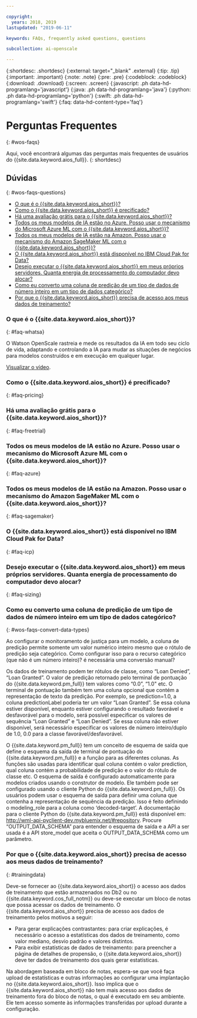 ```yaml
---

copyright:
  years: 2018, 2019
lastupdated: "2019-06-11"

keywords: FAQs, frequently asked questions, questions

subcollection: ai-openscale

---
```


{:shortdesc: .shortdesc}
{:external: target="_blank" .external}
{:tip: .tip}
{:important: .important}
{:note: .note}
{:pre: .pre}
{:codeblock: .codeblock}
{:download: .download}
{:screen: .screen}
{:javascript: .ph data-hd-programlang='javascript'}
{:java: .ph data-hd-programlang='java'}
{:python: .ph data-hd-programlang='python'}
{:swift: .ph data-hd-programlang='swift'}
{:faq: data-hd-content-type='faq'}

# Perguntas Frequentes
{: #wos-faqs}

Aqui, você encontrará algumas das perguntas mais frequentes de usuários do {{site.data.keyword.aios_full}}.
{: shortdesc}

## Dúvidas
{: #wos-faqs-questions}

- [O que é o {{site.data.keyword.aios_short}}?](#faq-whatsa)
- [Como o {{site.data.keyword.aios_short}} é precificado?](#faq-pricing)
- [Há uma avaliação grátis para o {{site.data.keyword.aios_short}}?](#faq-freetrial)
- [Todos os meus modelos de IA estão no Azure. Posso usar o mecanismo do Microsoft Azure ML com o {{site.data.keyword.aios_short}}?](#faq-azure)
- [Todos os meus modelos de IA estão na Amazon. Posso usar o mecanismo do Amazon SageMaker ML com o {{site.data.keyword.aios_short}}?](#faq-sagemaker)
- [O {{site.data.keyword.aios_short}} está disponível no IBM Cloud Pak for Data?](#faq-icp)
- [Desejo executar o {{site.data.keyword.aios_short}} em meus próprios servidores. Quanta energia de processamento do computador devo alocar?](#faq-sizing)
- [Como eu converto uma coluna de predição de um tipo de dados de número inteiro em um tipo de dados categórico?](#wos-faqs-convert-data-types)
- [Por que o {{site.data.keyword.aios_short}} precisa de acesso aos
meus dados de treinamento?](#trainingdata)

### O que é o {{site.data.keyword.aios_short}}?
{: #faq-whatsa}

O Watson OpenScale rastreia e mede os resultados da IA em todo seu ciclo de vida, adaptando e controlando a IA para mudar as situações de negócios para modelos construídos e em execução em qualquer lugar.

[Visualizar o vídeo]().


### Como o {{site.data.keyword.aios_short}} é precificado?
{: #faq-pricing}




### Há uma avaliação grátis para o {{site.data.keyword.aios_short}}?
{: #faq-freetrial}



### Todos os meus modelos de IA estão no Azure. Posso usar o mecanismo do Microsoft Azure ML com o {{site.data.keyword.aios_short}}?
{: #faq-azure}



### Todos os meus modelos de IA estão na Amazon. Posso usar o mecanismo do Amazon SageMaker ML com o {{site.data.keyword.aios_short}}?
{: #faq-sagemaker}



### O {{site.data.keyword.aios_short}} está disponível no IBM Cloud Pak for Data?
{: #faq-icp}



### Desejo executar o {{site.data.keyword.aios_short}} em meus próprios servidores. Quanta energia de processamento do computador devo alocar?
{: #faq-sizing}





### Como eu converto uma coluna de predição de um tipo de dados de número inteiro em um tipo de dados categórico?
{: #wos-faqs-convert-data-types}

Ao configurar o monitoramento de justiça para um modelo, a coluna de predição permite somente um valor numérico inteiro mesmo que o rótulo de predição seja categórico. Como configurar isso para o recurso categórico (que não é um número inteiro)? é necessária uma conversão manual? 

Os dados de treinamento podem ter rótulos de classe, como “Loan Denied”, “Loan Granted”. O valor de predição retornado pelo terminal de pontuação do {{site.data.keyword.pm_full}} tem valores como “0.0”, “1.0" etc. O terminal de pontuação também tem uma coluna opcional que contém a representação de texto da predição. Por exemplo, se prediction=1.0, a coluna predictionLabel poderia ter um valor “Loan Granted”. Se essa coluna estiver disponível, enquanto estiver configurando o resultado favorável e desfavorável para o modelo, será possível especificar os valores de sequência “Loan Granted” e “Loan Denied”. Se essa coluna não estiver disponível, será necessário especificar os valores de número inteiro/duplo de 1.0, 0.0 para a classe favorável/desfavorável.

O {{site.data.keyword.pm_full}} tem um conceito de esquema de saída que define o esquema da saída de terminal de pontuação do {{site.data.keyword.pm_full}} e a função para as diferentes colunas. As funções são usadas para identificar qual coluna contém o valor prediction, qual coluna contém a probabilidade de predição e o valor do rótulo de classe etc. O esquema de saída é configurado automaticamente para modelos criados usando o construtor de modelo. Ele também pode ser configurado usando o cliente Python do {{site.data.keyword.pm_full}}. Os usuários podem usar o esquema de saída para definir uma coluna que contenha a representação de sequência da predição. Isso é feito definindo o modeling_role para a coluna como ‘decoded-target’. A documentação para o cliente Python do {{site.data.keyword.pm_full}} está disponível em: http://wml-api-pyclient-dev.mybluemix.net/#repository. Procure “OUTPUT_DATA_SCHEMA” para entender o esquema de saída e a API a ser usada é a API store_model que aceita o OUTPUT_DATA_SCHEMA como um parâmetro.

### Por que o {{site.data.keyword.aios_short}} precisa de acesso aos meus dados de treinamento?
{: #trainingdata}

Deve-se fornecer ao {{site.data.keyword.aios_short}} o acesso aos dados de treinamento
que estão armazenados no Db2 ou no {{site.data.keyword.cos_full_notm}} ou deve-se executar um bloco de notas que possa acessar os dados de treinamento. O {{site.data.keyword.aios_short}} precisa de acesso
aos dados de treinamento pelos motivos a seguir:

- Para gerar explicações contrastantes: para criar explicações, é necessário o acesso a
estatísticas dos dados de treinamento, como valor mediano, desvio padrão e valores distintos.
- Para exibir estatísticas de dados de treinamento: para preencher a página de detalhes de propensão,
o {{site.data.keyword.aios_short}} deve ter dados de treinamento dos quais gerar estatísticas.

<!---
- To compute drift: Training data is required to build the drift detection model.
- To identify and suggest features to monitor for fairness: {{site.data.keyword.aios_short}} needs access to training data to suggest reference and monitored ranges.
--->

Na abordagem baseada em bloco de notas, espera-se que você faça upload de estatísticas e outras informações ao configurar uma implantação no {{site.data.keyword.aios_short}}. Isso implica que
o {{site.data.keyword.aios_short}} não tem mais acesso aos dados de treinamento fora do bloco de
notas, o qual é executado em seu ambiente. Ele tem acesso somente às informações transferidas por upload
durante a configuração.


